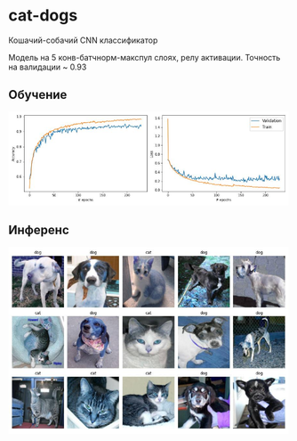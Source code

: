 # cat-dogs
 Кошачий-собачий CNN классификатор

Модель на 5 конв-батчнорм-макспул слоях, релу активации. Точность на валидации ~ 0.93

## Обучение
<img src='img/training.jpg'>

## Инференс
<img src='img/infer1.jpg'>
